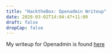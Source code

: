 ```yaml
---
title: "HacktheBox: Openadmin Writeup"
date: 2020-03-02T14:04:47+11:00
draft: false
dropCap: false
---
```

My writeup for Openadmin is found [here](https://drive.google.com/open?id=18jvbB5iVx2F3rXi78icUeLwF1dOVVSmy)